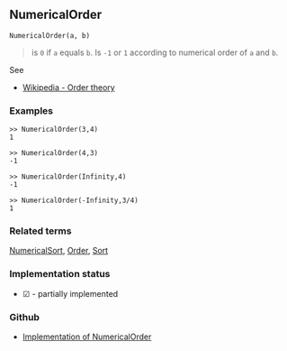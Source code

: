 ## NumericalOrder

```
NumericalOrder(a, b)
```

> is `0` if `a` equals `b`. Is `-1` or `1` according to numerical order of `a` and `b`.
 
See
* [Wikipedia - Order theory](https://en.wikipedia.org/wiki/Order_theory)

### Examples

```
>> NumericalOrder(3,4)
1

>> NumericalOrder(4,3)
-1

>> NumericalOrder(Infinity,4)
-1

>> NumericalOrder(-Infinity,3/4)
1

```

### Related terms 
[NumericalSort](NumericalSort.md), [Order](Order.md), [Sort](Sort.md)






### Implementation status

* &#x2611; - partially implemented

### Github

* [Implementation of NumericalOrder](https://github.com/axkr/symja_android_library/blob/master/symja_android_library/matheclipse-core/src/main/java/org/matheclipse/core/builtin/StructureFunctions.java#L1404) 
